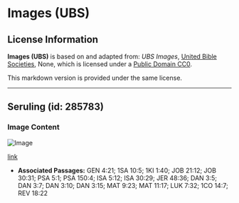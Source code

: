 # Images (UBS)

## License Information

**Images (UBS)** is based on and adapted from: _UBS Images_, [United Bible Societies](https://unitedbiblesocieties.org/), None, which is licensed under a [Public Domain CC0](https://creativecommons.org/public-domain/cc0/).

This markdown version is provided under the same license.



--------------------------------

## Seruling (id: 285783)

### Image Content

![Image](https://cdn.aquifer.bible/aquifer-content/resources/Media/WEB-0512_flute.jpg)

[link](https://cdn.aquifer.bible/aquifer-content/resources/Media/WEB-0512_flute.jpg)

* **Associated Passages:** GEN 4:21; 1SA 10:5; 1KI 1:40; JOB 21:12; JOB 30:31; PSA 5:1; PSA 150:4; ISA 5:12; ISA 30:29; JER 48:36; DAN 3:5; DAN 3:7; DAN 3:10; DAN 3:15; MAT 9:23; MAT 11:17; LUK 7:32; 1CO 14:7; REV 18:22


